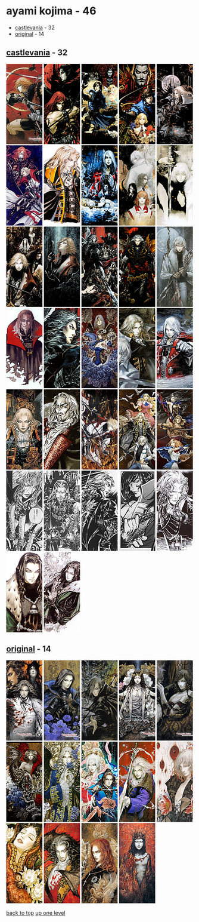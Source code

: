 # ayami kojima - 46
- [castlevania](#castlevania) - 32
- [original](#original) - 14

<a id="castlevania"></a>

## [castlevania](/mobile/castlevania/ayami%20kojima/castlevania/README.MD) - 32
[![09-castlevania.jpg](/.internals/thumbnails/mobile/castlevania/ayami%20kojima/castlevania/09-castlevania.jpg "09-castlevania.jpg")](https://raw.githubusercontent.com/buckmanc/wallpapers/main/mobile/castlevania/ayami%20kojima/castlevania/09-castlevania.jpg)
[![10_-_okwphcm.png](/.internals/thumbnails/mobile/castlevania/ayami%20kojima/castlevania/10_-_okwphcm.png "10_-_okwphcm.png")](https://raw.githubusercontent.com/buckmanc/wallpapers/main/mobile/castlevania/ayami%20kojima/castlevania/10_-_okwphcm.png)
[![12_-_k4ddwli.png](/.internals/thumbnails/mobile/castlevania/ayami%20kojima/castlevania/12_-_k4ddwli.png "12_-_k4ddwli.png")](https://raw.githubusercontent.com/buckmanc/wallpapers/main/mobile/castlevania/ayami%20kojima/castlevania/12_-_k4ddwli.png)
[![13_-_r1vgp71.png](/.internals/thumbnails/mobile/castlevania/ayami%20kojima/castlevania/13_-_r1vgp71.png "13_-_r1vgp71.png")](https://raw.githubusercontent.com/buckmanc/wallpapers/main/mobile/castlevania/ayami%20kojima/castlevania/13_-_r1vgp71.png)
[![1_-_wyzd3zs.png](/.internals/thumbnails/mobile/castlevania/ayami%20kojima/castlevania/1_-_wyzd3zs.png "1_-_wyzd3zs.png")](https://raw.githubusercontent.com/buckmanc/wallpapers/main/mobile/castlevania/ayami%20kojima/castlevania/1_-_wyzd3zs.png)
[![20231121_021131.jpg](/.internals/thumbnails/mobile/castlevania/ayami%20kojima/castlevania/20231121_021131.jpg "20231121_021131.jpg")](https://raw.githubusercontent.com/buckmanc/wallpapers/main/mobile/castlevania/ayami%20kojima/castlevania/20231121_021131.jpg)
[![20231123_064708.png](/.internals/thumbnails/mobile/castlevania/ayami%20kojima/castlevania/20231123_064708.png "20231123_064708.png")](https://raw.githubusercontent.com/buckmanc/wallpapers/main/mobile/castlevania/ayami%20kojima/castlevania/20231123_064708.png)
[![2_-_wst1iqk.png](/.internals/thumbnails/mobile/castlevania/ayami%20kojima/castlevania/2_-_wst1iqk.png "2_-_wst1iqk.png")](https://raw.githubusercontent.com/buckmanc/wallpapers/main/mobile/castlevania/ayami%20kojima/castlevania/2_-_wst1iqk.png)
[![4_-_gnlbxuj.png](/.internals/thumbnails/mobile/castlevania/ayami%20kojima/castlevania/4_-_gnlbxuj.png "4_-_gnlbxuj.png")](https://raw.githubusercontent.com/buckmanc/wallpapers/main/mobile/castlevania/ayami%20kojima/castlevania/4_-_gnlbxuj.png)
[![5_-_tvtvwtu.png](/.internals/thumbnails/mobile/castlevania/ayami%20kojima/castlevania/5_-_tvtvwtu.png "5_-_tvtvwtu.png")](https://raw.githubusercontent.com/buckmanc/wallpapers/main/mobile/castlevania/ayami%20kojima/castlevania/5_-_tvtvwtu.png)
[![6_-_9a6skuo.jpg](/.internals/thumbnails/mobile/castlevania/ayami%20kojima/castlevania/6_-_9a6skuo.jpg "6_-_9a6skuo.jpg")](https://raw.githubusercontent.com/buckmanc/wallpapers/main/mobile/castlevania/ayami%20kojima/castlevania/6_-_9a6skuo.jpg)
[![7_-_s3mlvy9.png](/.internals/thumbnails/mobile/castlevania/ayami%20kojima/castlevania/7_-_s3mlvy9.png "7_-_s3mlvy9.png")](https://raw.githubusercontent.com/buckmanc/wallpapers/main/mobile/castlevania/ayami%20kojima/castlevania/7_-_s3mlvy9.png)
[![8_-_hcr2yau.jpg](/.internals/thumbnails/mobile/castlevania/ayami%20kojima/castlevania/8_-_hcr2yau.jpg "8_-_hcr2yau.jpg")](https://raw.githubusercontent.com/buckmanc/wallpapers/main/mobile/castlevania/ayami%20kojima/castlevania/8_-_hcr2yau.jpg)
[![9_-_cs6igfl.png](/.internals/thumbnails/mobile/castlevania/ayami%20kojima/castlevania/9_-_cs6igfl.png "9_-_cs6igfl.png")](https://raw.githubusercontent.com/buckmanc/wallpapers/main/mobile/castlevania/ayami%20kojima/castlevania/9_-_cs6igfl.png)
[![aos1.jpg](/.internals/thumbnails/mobile/castlevania/ayami%20kojima/castlevania/aos1.jpg "aos1.jpg")](https://raw.githubusercontent.com/buckmanc/wallpapers/main/mobile/castlevania/ayami%20kojima/castlevania/aos1.jpg)
[![artbook21.jpg](/.internals/thumbnails/mobile/castlevania/ayami%20kojima/castlevania/artbook21.jpg "artbook21.jpg")](https://raw.githubusercontent.com/buckmanc/wallpapers/main/mobile/castlevania/ayami%20kojima/castlevania/artbook21.jpg)
[![ayami-castlevania-fate-hector-wallpaper-cc758890e7ca721a8f7ab95ca02cba94.jpg](/.internals/thumbnails/mobile/castlevania/ayami%20kojima/castlevania/ayami-castlevania-fate-hector-wallpaper-cc758890e7ca721a8f7ab95ca02cba94.jpg "ayami-castlevania-fate-hector-wallpaper-cc758890e7ca721a8f7ab95ca02cba94.jpg")](https://raw.githubusercontent.com/buckmanc/wallpapers/main/mobile/castlevania/ayami%20kojima/castlevania/ayami-castlevania-fate-hector-wallpaper-cc758890e7ca721a8f7ab95ca02cba94.jpg)
[![bloodstained-rotn-art-scale-6_00x-gigapixel.jpg](/.internals/thumbnails/mobile/castlevania/ayami%20kojima/castlevania/bloodstained-rotn-art-scale-6_00x-gigapixel.jpg "bloodstained-rotn-art-scale-6_00x-gigapixel.jpg")](https://raw.githubusercontent.com/buckmanc/wallpapers/main/mobile/castlevania/ayami%20kojima/castlevania/bloodstained-rotn-art-scale-6_00x-gigapixel.jpg)
[![castlevania_harmony_of_despair_full_795549.jpg](/.internals/thumbnails/mobile/castlevania/ayami%20kojima/castlevania/castlevania_harmony_of_despair_full_795549.jpg "castlevania_harmony_of_despair_full_795549.jpg")](https://raw.githubusercontent.com/buckmanc/wallpapers/main/mobile/castlevania/ayami%20kojima/castlevania/castlevania_harmony_of_despair_full_795549.jpg)
[![castlevania-harmony-of-dissonance.jpg](/.internals/thumbnails/mobile/castlevania/ayami%20kojima/castlevania/castlevania-harmony-of-dissonance.jpg "castlevania-harmony-of-dissonance.jpg")](https://raw.githubusercontent.com/buckmanc/wallpapers/main/mobile/castlevania/ayami%20kojima/castlevania/castlevania-harmony-of-dissonance.jpg)
[![castlevania-symphony-of-the-night.jpg](/.internals/thumbnails/mobile/castlevania/ayami%20kojima/castlevania/castlevania-symphony-of-the-night.jpg "castlevania-symphony-of-the-night.jpg")](https://raw.githubusercontent.com/buckmanc/wallpapers/main/mobile/castlevania/ayami%20kojima/castlevania/castlevania-symphony-of-the-night.jpg)
[![dpfkc8hxkaappo6.jpeg](/.internals/thumbnails/mobile/castlevania/ayami%20kojima/castlevania/dpfkc8hxkaappo6.jpeg "dpfkc8hxkaappo6.jpeg")](https://raw.githubusercontent.com/buckmanc/wallpapers/main/mobile/castlevania/ayami%20kojima/castlevania/dpfkc8hxkaappo6.jpeg)
[![eh5bzk5u0aaajsr.jpeg](/.internals/thumbnails/mobile/castlevania/ayami%20kojima/castlevania/eh5bzk5u0aaajsr.jpeg "eh5bzk5u0aaajsr.jpeg")](https://raw.githubusercontent.com/buckmanc/wallpapers/main/mobile/castlevania/ayami%20kojima/castlevania/eh5bzk5u0aaajsr.jpeg)
[![grimoire_of_souls_01.jpg](/.internals/thumbnails/mobile/castlevania/ayami%20kojima/castlevania/grimoire_of_souls_01.jpg "grimoire_of_souls_01.jpg")](https://raw.githubusercontent.com/buckmanc/wallpapers/main/mobile/castlevania/ayami%20kojima/castlevania/grimoire_of_souls_01.jpg)
[![grimoire_of_souls_02.jpg](/.internals/thumbnails/mobile/castlevania/ayami%20kojima/castlevania/grimoire_of_souls_02.jpg "grimoire_of_souls_02.jpg")](https://raw.githubusercontent.com/buckmanc/wallpapers/main/mobile/castlevania/ayami%20kojima/castlevania/grimoire_of_souls_02.jpg)
[![manga_01.jpg](/.internals/thumbnails/mobile/castlevania/ayami%20kojima/castlevania/manga_01.jpg "manga_01.jpg")](https://raw.githubusercontent.com/buckmanc/wallpapers/main/mobile/castlevania/ayami%20kojima/castlevania/manga_01.jpg)
[![manga_02.jpg](/.internals/thumbnails/mobile/castlevania/ayami%20kojima/castlevania/manga_02.jpg "manga_02.jpg")](https://raw.githubusercontent.com/buckmanc/wallpapers/main/mobile/castlevania/ayami%20kojima/castlevania/manga_02.jpg)
[![manga_18.jpg](/.internals/thumbnails/mobile/castlevania/ayami%20kojima/castlevania/manga_18.jpg "manga_18.jpg")](https://raw.githubusercontent.com/buckmanc/wallpapers/main/mobile/castlevania/ayami%20kojima/castlevania/manga_18.jpg)
[![manga_artbook26.jpg](/.internals/thumbnails/mobile/castlevania/ayami%20kojima/castlevania/manga_artbook26.jpg "manga_artbook26.jpg")](https://raw.githubusercontent.com/buckmanc/wallpapers/main/mobile/castlevania/ayami%20kojima/castlevania/manga_artbook26.jpg)
[![manga_ee80f1b6e244af88b37313b7f9c67d33.jpg](/.internals/thumbnails/mobile/castlevania/ayami%20kojima/castlevania/manga_ee80f1b6e244af88b37313b7f9c67d33.jpg "manga_ee80f1b6e244af88b37313b7f9c67d33.jpg")](https://raw.githubusercontent.com/buckmanc/wallpapers/main/mobile/castlevania/ayami%20kojima/castlevania/manga_ee80f1b6e244af88b37313b7f9c67d33.jpg)
[![mathias_cronqvist.png](/.internals/thumbnails/mobile/castlevania/ayami%20kojima/castlevania/mathias_cronqvist.png "mathias_cronqvist.png")](https://raw.githubusercontent.com/buckmanc/wallpapers/main/mobile/castlevania/ayami%20kojima/castlevania/mathias_cronqvist.png)
[![matthias_cronqvist_02.jpg](/.internals/thumbnails/mobile/castlevania/ayami%20kojima/castlevania/matthias_cronqvist_02.jpg "matthias_cronqvist_02.jpg")](https://raw.githubusercontent.com/buckmanc/wallpapers/main/mobile/castlevania/ayami%20kojima/castlevania/matthias_cronqvist_02.jpg)

<a id="original"></a>

## [original](/mobile/castlevania/ayami%20kojima/original/README.MD) - 14
[![030-color.jpg](/.internals/thumbnails/mobile/castlevania/ayami%20kojima/original/030-color.jpg "030-color.jpg")](https://raw.githubusercontent.com/buckmanc/wallpapers/main/mobile/castlevania/ayami%20kojima/original/030-color.jpg)
[![045-color.jpg](/.internals/thumbnails/mobile/castlevania/ayami%20kojima/original/045-color.jpg "045-color.jpg")](https://raw.githubusercontent.com/buckmanc/wallpapers/main/mobile/castlevania/ayami%20kojima/original/045-color.jpg)
[![072-color.jpg](/.internals/thumbnails/mobile/castlevania/ayami%20kojima/original/072-color.jpg "072-color.jpg")](https://raw.githubusercontent.com/buckmanc/wallpapers/main/mobile/castlevania/ayami%20kojima/original/072-color.jpg)
[![114-color.jpg](/.internals/thumbnails/mobile/castlevania/ayami%20kojima/original/114-color.jpg "114-color.jpg")](https://raw.githubusercontent.com/buckmanc/wallpapers/main/mobile/castlevania/ayami%20kojima/original/114-color.jpg)
[![126-color.jpg](/.internals/thumbnails/mobile/castlevania/ayami%20kojima/original/126-color.jpg "126-color.jpg")](https://raw.githubusercontent.com/buckmanc/wallpapers/main/mobile/castlevania/ayami%20kojima/original/126-color.jpg)
[![eyb4rn1ueaeklsd.png](/.internals/thumbnails/mobile/castlevania/ayami%20kojima/original/eyb4rn1ueaeklsd.png "eyb4rn1ueaeklsd.png")](https://raw.githubusercontent.com/buckmanc/wallpapers/main/mobile/castlevania/ayami%20kojima/original/eyb4rn1ueaeklsd.png)
[![img_1_1700538136839.jpg](/.internals/thumbnails/mobile/castlevania/ayami%20kojima/original/img_1_1700538136839.jpg "img_1_1700538136839.jpg")](https://raw.githubusercontent.com/buckmanc/wallpapers/main/mobile/castlevania/ayami%20kojima/original/img_1_1700538136839.jpg)
[![img_1_1700744816368.jpg](/.internals/thumbnails/mobile/castlevania/ayami%20kojima/original/img_1_1700744816368.jpg "img_1_1700744816368.jpg")](https://raw.githubusercontent.com/buckmanc/wallpapers/main/mobile/castlevania/ayami%20kojima/original/img_1_1700744816368.jpg)
[![img_3_1700538366365.jpg](/.internals/thumbnails/mobile/castlevania/ayami%20kojima/original/img_3_1700538366365.jpg "img_3_1700538366365.jpg")](https://raw.githubusercontent.com/buckmanc/wallpapers/main/mobile/castlevania/ayami%20kojima/original/img_3_1700538366365.jpg)
[![img_4_1700744929740.jpg](/.internals/thumbnails/mobile/castlevania/ayami%20kojima/original/img_4_1700744929740.jpg "img_4_1700744929740.jpg")](https://raw.githubusercontent.com/buckmanc/wallpapers/main/mobile/castlevania/ayami%20kojima/original/img_4_1700744929740.jpg)
[![img_5_1700745563824.jpg](/.internals/thumbnails/mobile/castlevania/ayami%20kojima/original/img_5_1700745563824.jpg "img_5_1700745563824.jpg")](https://raw.githubusercontent.com/buckmanc/wallpapers/main/mobile/castlevania/ayami%20kojima/original/img_5_1700745563824.jpg)
[![postcard01.jpg](/.internals/thumbnails/mobile/castlevania/ayami%20kojima/original/postcard01.jpg "postcard01.jpg")](https://raw.githubusercontent.com/buckmanc/wallpapers/main/mobile/castlevania/ayami%20kojima/original/postcard01.jpg)
[![postcard02.jpg](/.internals/thumbnails/mobile/castlevania/ayami%20kojima/original/postcard02.jpg "postcard02.jpg")](https://raw.githubusercontent.com/buckmanc/wallpapers/main/mobile/castlevania/ayami%20kojima/original/postcard02.jpg)
[![postcard03.jpg](/.internals/thumbnails/mobile/castlevania/ayami%20kojima/original/postcard03.jpg "postcard03.jpg")](https://raw.githubusercontent.com/buckmanc/wallpapers/main/mobile/castlevania/ayami%20kojima/original/postcard03.jpg)


[back to top](#)
[up one level](/mobile/castlevania/README.MD)
